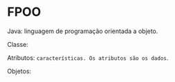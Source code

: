 # FPOO

Java: linguagem de programação orientada a objeto.

Classe: 

Atributos: `características. Os atributos são os dados`.

Objetos:
